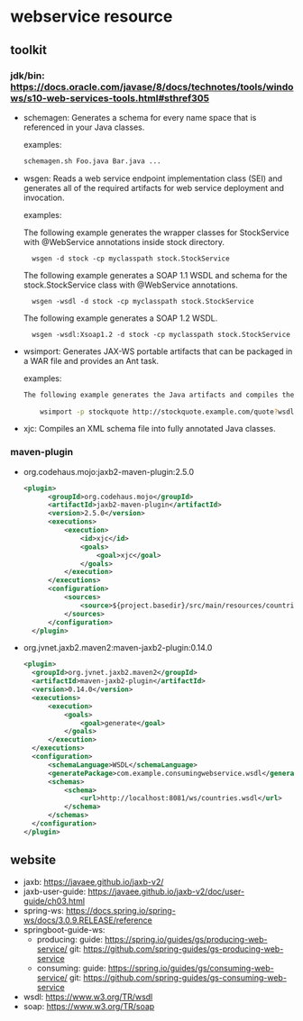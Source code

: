 # webservice resource

## toolkit

### jdk/bin: https://docs.oracle.com/javase/8/docs/technotes/tools/windows/s10-web-services-tools.html#sthref305

- schemagen: Generates a schema for every name space that is referenced in your Java classes.

  examples: 

  ```bash
  schemagen.sh Foo.java Bar.java ...
  ```

- wsgen: Reads a web service endpoint implementation class (SEI) and generates all of the required artifacts for web service deployment and invocation.

  examples: 

  	The following example generates the wrapper classes for StockService with @WebService annotations inside stock directory.
  	
  		wsgen -d stock -cp myclasspath stock.StockService
  	
  	The following example generates a SOAP 1.1 WSDL and schema for the stock.StockService class with @WebService annotations.
  	
  		wsgen -wsdl -d stock -cp myclasspath stock.StockService
  	
  	The following example generates a SOAP 1.2 WSDL.
  	
  		wsgen -wsdl:Xsoap1.2 -d stock -cp myclasspath stock.StockService 

- wsimport: Generates JAX-WS portable artifacts that can be packaged in a WAR file and provides an Ant task.
    	
    examples:

    ```bash
    The following example generates the Java artifacts and compiles the artifacts by importing http://stockquote.example.com/quote?wsdl
      	
      	wsimport -p stockquote http://stockquote.example.com/quote?wsdl
    ```

- xjc: Compiles an XML schema file into fully annotated Java classes.					

### maven-plugin

- org.codehaus.mojo:jaxb2-maven-plugin:2.5.0

  ```xml
  <plugin>
    	<groupId>org.codehaus.mojo</groupId>
    	<artifactId>jaxb2-maven-plugin</artifactId>
    	<version>2.5.0</version>
    	<executions>
    		<execution>
    			<id>xjc</id>
    			<goals>
    				<goal>xjc</goal>
    			</goals>
    		</execution>
    	</executions>
    	<configuration>
    		<sources>
    			<source>${project.basedir}/src/main/resources/countries.xsd</source>
    		</sources>
    	</configuration>
    </plugin>
  ```

- org.jvnet.jaxb2.maven2:maven-jaxb2-plugin:0.14.0

  ```xml
  <plugin>
  	<groupId>org.jvnet.jaxb2.maven2</groupId>
  	<artifactId>maven-jaxb2-plugin</artifactId>
  	<version>0.14.0</version>
  	<executions>
  		<execution>
  			<goals>
  				<goal>generate</goal>
  			</goals>
  		</execution>
  	</executions>
  	<configuration>
  		<schemaLanguage>WSDL</schemaLanguage>
  		<generatePackage>com.example.consumingwebservice.wsdl</generatePackage>
  		<schemas>
  			<schema>
  				<url>http://localhost:8081/ws/countries.wsdl</url>
  			</schema>
  		</schemas>
  	</configuration>
  </plugin>
  ```

## website
- jaxb: https://javaee.github.io/jaxb-v2/
- jaxb-user-guide: https://javaee.github.io/jaxb-v2/doc/user-guide/ch03.html	
- spring-ws: https://docs.spring.io/spring-ws/docs/3.0.9.RELEASE/reference
- springboot-guide-ws: 
	- producing: 
		guide: https://spring.io/guides/gs/producing-web-service/
		git: https://github.com/spring-guides/gs-producing-web-service
	- consuming:
		guide: https://spring.io/guides/gs/consuming-web-service/
		git: https://github.com/spring-guides/gs-consuming-web-service		
- wsdl: https://www.w3.org/TR/wsdl	
- soap: https://www.w3.org/TR/soap